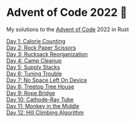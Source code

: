 # Advent of Code 2022 🎄

My solutions to the [Advent of Code](https://adventofcode.com/2022/) 2022 in Rust

[Day 1: Calorie Counting](https://github.com/dellink/advent-of-code/blob/main/2022/src/bin/01.rs)\
[Day 2: Rock Paper Scissors](https://github.com/dellink/advent-of-code/blob/main/2022/src/bin/02.rs)\
[Day 3: Rucksack Reorganization](https://github.com/dellink/advent-of-code/blob/main/2022/src/bin/03.rs)\
[Day 4: Camp Cleanup](https://github.com/dellink/advent-of-code/blob/main/2022/src/bin/04.rs)\
[Day 5: Supply Stacks](https://github.com/dellink/advent-of-code/blob/main/2022/src/bin/05.rs)\
[Day 6: Tuning Trouble](https://github.com/dellink/advent-of-code/blob/main/2022/src/bin/06.rs)\
[Day 7: No Space Left On Device](https://github.com/dellink/advent-of-code/blob/main/2022/src/bin/07.rs)\
[Day 8: Treetop Tree House](https://github.com/dellink/advent-of-code/blob/main/2022/src/bin/08.rs)\
[Day 9: Rope Bridge](https://github.com/dellink/advent-of-code/blob/main/2022/src/bin/09.rs)\
[Day 10: Cathode-Ray Tube](https://github.com/dellink/advent-of-code/blob/main/2022/src/bin/10.rs)\
[Day 11: Monkey in the Middle](https://github.com/dellink/advent-of-code/blob/main/2022/src/bin/11.rs)\
[Day 12: Hill Climbing Algorithm](https://github.com/dellink/advent-of-code/blob/main/2022/src/bin/12.rs)
